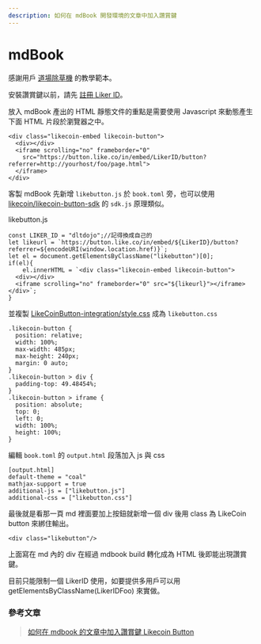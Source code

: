 ```yaml
---
description: 如何在 mdBook 開發環境的文章中加入讚賞鍵
---
```


# mdBook

感謝用戶 [道場除草機](https://dltdojo.github.io/taichu-crypto/dao/likecoin.html) 的教學範本。

安裝讚賞鍵以前，請先 [註冊 Liker ID](https://docs.like.co/v/zh/user-guide/liker-id/how-to-register-a-liker-id)。

放入 mdBook 產出的 HTML 靜態文件的重點是需要使用 Javascript 來動態產生下面 HTML 片段於瀏覽器之中。

```text
<div class="likecoin-embed likecoin-button">
  <div></div>
  <iframe scrolling="no" frameborder="0" 
    src="https://button.like.co/in/embed/LikerID/button?referrer=http://yourhost/foo/page.html">
  </iframe>
</div>
```

客製 mdBook 先新增 `likebutton.js` 於 `book.toml` 旁，也可以使用 [likecoin/likecoin-button-sdk](https://github.com/likecoin/likecoin-button-sdk) 的 `sdk.js` 原理類似。

likebutton.js

```text
const LIKER_ID = "dltdojo";//記得換成自己的
let likeurl = `https://button.like.co/in/embed/${LikerID}/button?referrer=${encodeURI(window.location.href)}`;
let el = document.getElementsByClassName("likebutton")[0];
if(el){
    el.innerHTML = `<div class="likecoin-embed likecoin-button">
  <div></div>
  <iframe scrolling="no" frameborder="0" src="${likeurl}"></iframe>
</div>`;
}
```

 並複製 [LikeCoinButton-integration/style.css](https://github.com/likecoin/LikeCoinButton-integration/blob/master/web/style.css) 成為 `likebutton.css`

```text
.likecoin-button {
  position: relative;
  width: 100%;
  max-width: 485px;
  max-height: 240px;
  margin: 0 auto;
}
.likecoin-button > div {
  padding-top: 49.48454%;
}
.likecoin-button > iframe {
  position: absolute;
  top: 0;
  left: 0;
  width: 100%;
  height: 100%;
}
```

編輯 `book.toml` 的 `output.html` 段落加入 js 與 css

```text
[output.html]
default-theme = "coal"
mathjax-support = true
additional-js = ["likebutton.js"]
additional-css = ["likebutton.css"]
```

最後就是看那一頁 md 裡面要加上按鈕就新增一個 div 後用 class 為 LikeCoin button 來綁住輸出。

```text
<div class="likebutton"/>
```

上面寫在 md 內的 div 在經過 mdbook build 轉化成為 HTML 後即能出現讚賞鍵。

目前只能限制一個 LikerID 使用，如要提供多用戶可以用 getElementsByClassName\(LikerIDFoo\) 來實做。

### 參考文章

> [如何在 mdbook 的文章中加入讚賞鍵 Likecoin Button](https://dltdojo.github.io/taichu-crypto/dao/likecoin.html#likecoin)

